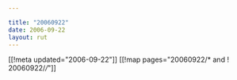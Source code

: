 ```yaml
---

title: "20060922"
date: 2006-09-22
layout: rut
---
```


[[!meta updated="2006-09-22"]]
[[!map pages="20060922/* and ! 20060922/*/*"]]
